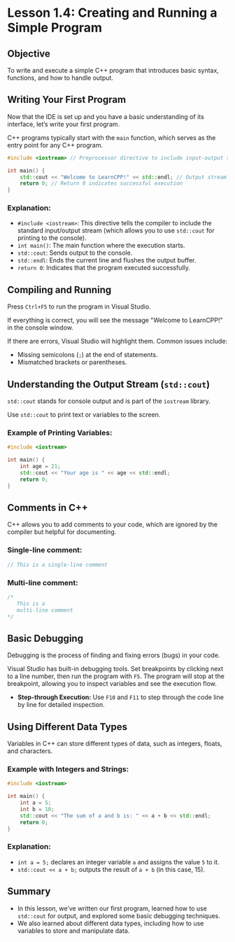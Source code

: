 # Lesson 1.4: Creating and Running a Simple Program

## Objective
To write and execute a simple C++ program that introduces basic syntax, functions, and how to handle output.

## Writing Your First Program

Now that the IDE is set up and you have a basic understanding of its interface, let’s write your first program.

C++ programs typically start with the `main` function, which serves as the entry point for any C++ program.

```cpp
#include <iostream> // Preprocessor directive to include input-output stream

int main() {
    std::cout << "Welcome to LearnCPP!" << std::endl; // Output stream
    return 0; // Return 0 indicates successful execution
}
```

### Explanation:

- `#include <iostream>`: This directive tells the compiler to include the standard input/output stream (which allows you to use `std::cout` for printing to the console).
- `int main()`: The main function where the execution starts.
- `std::cout`: Sends output to the console.
- `std::endl`: Ends the current line and flushes the output buffer.
- `return 0`: Indicates that the program executed successfully.

## Compiling and Running

Press `Ctrl+F5` to run the program in Visual Studio.

If everything is correct, you will see the message "Welcome to LearnCPP!" in the console window.

If there are errors, Visual Studio will highlight them. Common issues include:

- Missing semicolons (`;`) at the end of statements.
- Mismatched brackets or parentheses.

## Understanding the Output Stream (`std::cout`)

`std::cout` stands for console output and is part of the `iostream` library.

Use `std::cout` to print text or variables to the screen.

### Example of Printing Variables:

```cpp
#include <iostream>

int main() {
    int age = 21;
    std::cout << "Your age is " << age << std::endl;
    return 0;
}
```

## Comments in C++

C++ allows you to add comments to your code, which are ignored by the compiler but helpful for documenting.

### Single-line comment:

```cpp
// This is a single-line comment
```

### Multi-line comment:

```cpp
/* 
   This is a 
   multi-line comment 
*/
```

## Basic Debugging

Debugging is the process of finding and fixing errors (bugs) in your code.

Visual Studio has built-in debugging tools. Set breakpoints by clicking next to a line number, then run the program with `F5`. The program will stop at the breakpoint, allowing you to inspect variables and see the execution flow.

- **Step-through Execution:** Use `F10` and `F11` to step through the code line by line for detailed inspection.

## Using Different Data Types

Variables in C++ can store different types of data, such as integers, floats, and characters.

### Example with Integers and Strings:

```cpp
#include <iostream>

int main() {
    int a = 5;
    int b = 10;
    std::cout << "The sum of a and b is: " << a + b << std::endl;
    return 0;
}
```

### Explanation:

- `int a = 5;` declares an integer variable `a` and assigns the value `5` to it.
- `std::cout << a + b;` outputs the result of `a + b` (in this case, 15).

## Summary

- In this lesson, we’ve written our first program, learned how to use `std::cout` for output, and explored some basic debugging techniques.
- We also learned about different data types, including how to use variables to store and manipulate data.
